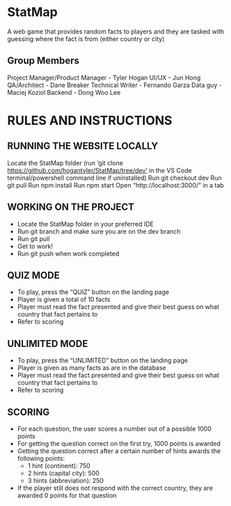 # StatMap
A web game that provides random facts to players and they are tasked with guessing where the fact is from (either country or city)

## Group Members
Project Manager/Product Manager - Tyler Hogan
UI/UX - Jun Hong
QA/Architect - Dane Breaker
Technical Writer - Fernando Garza
Data guy - Maciej Koziol
Backend - Dong Woo Lee

# RULES AND INSTRUCTIONS

## RUNNING THE WEBSITE LOCALLY 
Locate the StatMap folder (run ‘git clone https://github.com/hogantyler/StatMap/tree/dev’ in the VS Code terminal/powershell command line if uninstalled)
Run git checkout dev
Run git pull
Run npm install
Run npm start
Open “http://localhost:3000/” in a tab

## WORKING ON THE PROJECT
- Locate the StatMap folder in your preferred IDE
- Run git branch and make sure you are on the dev branch
- Run git pull
- Get to work!
- Run git push when work completed

## QUIZ MODE
- To play, press the “QUIZ” button on the landing page
- Player is given a total of 10 facts
- Player must read the fact presented and give their best guess on what country that fact pertains to
- Refer to scoring

## UNLIMITED MODE
- To play, press the “UNLIMITED” button on the landing page
- Player is given as many facts as are in the database
- Player must read the fact presented and give their best guess on what country that fact pertains to
- Refer to scoring

## SCORING
- For each question, the user scores a number out of a possible 1000 points
- For getting the question correct on the first try, 1000 points is awarded
- Getting the question correct after a certain number of hints awards the following points:
  - 1 hint (continent): 750
  - 2 hints (capital city): 500
  - 3 hints (abbreviation): 250
- If the player still does not respond with the correct country, they are awarded 0 points for that question
